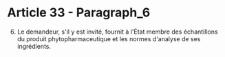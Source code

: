 # Article 33 - Paragraph_6

6. Le demandeur, s'il y est invité, fournit à l'État membre des échantillons du produit phytopharmaceutique et les normes d'analyse de ses ingrédients.
